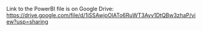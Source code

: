 Link to the PowerBI file is on Google Drive: https://drive.google.com/file/d/1iSSAwjoOlATo6RuWT3Ayv1DtQBw3zhaP/view?usp=sharing
